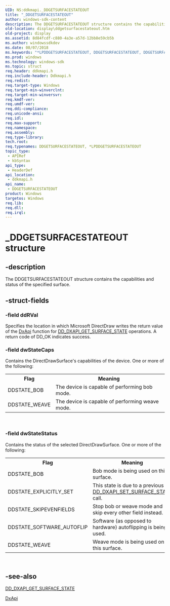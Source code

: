 ```yaml
---
UID: NS:ddkmapi._DDGETSURFACESTATEOUT
title: "_DDGETSURFACESTATEOUT"
author: windows-sdk-content
description: The DDGETSURFACESTATEOUT structure contains the capabilities and status of the specified surface.
old-location: display\ddgetsurfacestateout.htm
old-project: display
ms.assetid: 8d84fcdf-c880-4a3e-a57d-12bb8e59cb5b
ms.author: windowssdkdev
ms.date: 08/07/2018
ms.keywords: "*LPDDGETSURFACESTATEOUT, DDGETSURFACESTATEOUT, DDGETSURFACESTATEOUT structure [Display Devices], LPDDGETSURFACESTATEOUT, LPDDGETSURFACESTATEOUT structure pointer [Display Devices], _DDGETSURFACESTATEOUT, ddkmapi/DDGETSURFACESTATEOUT, ddkmapi/LPDDGETSURFACESTATEOUT, ddstrcts_bfeeac46-f803-48ee-aac4-39cb4781f925.xml, display.ddgetsurfacestateout"
ms.prod: windows
ms.technology: windows-sdk
ms.topic: struct
req.header: ddkmapi.h
req.include-header: Ddkmapi.h
req.redist: 
req.target-type: Windows
req.target-min-winverclnt: 
req.target-min-winversvr: 
req.kmdf-ver: 
req.umdf-ver: 
req.ddi-compliance: 
req.unicode-ansi: 
req.idl: 
req.max-support: 
req.namespace: 
req.assembly: 
req.type-library: 
tech.root: 
req.typenames: DDGETSURFACESTATEOUT, *LPDDGETSURFACESTATEOUT
topic_type:
 - APIRef
 - kbSyntax
api_type:
 - HeaderDef
api_location:
 - ddkmapi.h
api_name:
 - DDGETSURFACESTATEOUT
product: Windows
targetos: Windows
req.lib: 
req.dll: 
req.irql: 
---
```


# _DDGETSURFACESTATEOUT structure


## -description


The DDGETSURFACESTATEOUT structure contains the capabilities and status of the specified surface. 


## -struct-fields




### -field ddRVal

Specifies the location in which Microsoft DirectDraw writes the return value of the <a href="https://msdn.microsoft.com/c4b38376-b54f-4fbb-b305-5951a1ea76a1">DxApi</a> function for <a href="https://msdn.microsoft.com/fa9710af-a66e-4ba9-ad0b-f79196e5b13e">DD_DXAPI_GET_SURFACE_STATE</a> operations. A return code of DD_OK indicates success.


### -field dwStateCaps

Contains the DirectDrawSurface's capabilities of the device. One or more of the following:

<table>
<tr>
<th>Flag</th>
<th>Meaning</th>
</tr>
<tr>
<td>
DDSTATE_BOB

</td>
<td>
The device is capable of performing bob mode.

</td>
</tr>
<tr>
<td>
DDSTATE_WEAVE

</td>
<td>
The device is capable of performing weave mode.

</td>
</tr>
</table>
 


### -field dwStateStatus

Contains the status of the selected DirectDrawSurface. One or more of the following:

<table>
<tr>
<th>Flag</th>
<th>Meaning</th>
</tr>
<tr>
<td>
DDSTATE_BOB

</td>
<td>
Bob mode is being used on this surface.

</td>
</tr>
<tr>
<td>
DDSTATE_EXPLICITLY_SET

</td>
<td>
This state is due to a previous <a href="https://msdn.microsoft.com/8a792eee-d410-46c7-827e-62ad3360fead">DD_DXAPI_SET_SURFACE_STATE</a> call.

</td>
</tr>
<tr>
<td>
DDSTATE_SKIPEVENFIELDS

</td>
<td>
Stop bob or weave mode and skip every other field instead.

</td>
</tr>
<tr>
<td>
DDSTATE_SOFTWARE_AUTOFLIP

</td>
<td>
Software (as opposed to hardware) autoflipping is being used.

</td>
</tr>
<tr>
<td>
DDSTATE_WEAVE

</td>
<td>
Weave mode is being used on this surface.

</td>
</tr>
</table>
 


## -see-also




<a href="https://msdn.microsoft.com/fa9710af-a66e-4ba9-ad0b-f79196e5b13e">DD_DXAPI_GET_SURFACE_STATE</a>



<a href="https://msdn.microsoft.com/c4b38376-b54f-4fbb-b305-5951a1ea76a1">DxApi</a>
 

 

